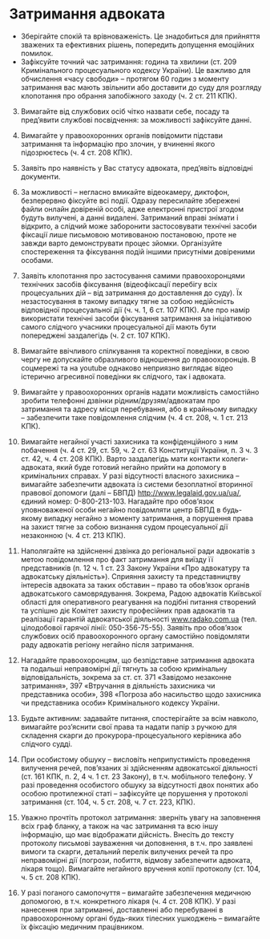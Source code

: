<!-- TITLE: Алгоритми дій -->
<!-- SUBTITLE: Інформація по негайним діям в різних ситуаціях -->

# Затримання адвоката
- Зберігайте спокій та врівноваженість. Це знадобиться для прийняття зважених та ефективних рішень, попередить допущення емоційних помилок.
- Зафіксуйте точний час затримання: година та хвилини (ст. 209 Кримінального процесуального кодексу України). Це важливо для обчислення «часу свободи» – протягом 60 годин з моменту затримання вас мають звільнити або доставити до суду для розгляду клопотання про обрання запобіжного заходу (ч. 2 ст. 211 КПК).
3) Вимагайте від службових осіб чітко назвати себе, посаду та пред’явити службові посвідчення: за можливості зафіксуйте данні.
4)  Вимагайте у правоохоронних органів повідомити підстави затримання та інформацію про злочин, у вчиненні якого підозрюєтесь (ч. 4 ст. 208 КПК).

5) Заявіть про наявність у Вас статусу адвоката, пред’явіть відповідні документи.

6) За можливості – негласно вмикайте відеокамеру, диктофон, безперервно фіксуйте всі події. Одразу пересилайте збережені файли онлайн довіреній особі, адже електронні пристрої згодом будуть вилучені, а данні видалені. Затриманий вправі знімати і відкрито, а слідчий може заборонити застосовувати технічні засоби фіксації лише письмовою мотивованою постановою, проте не завжди варто демонструвати процес зйомки. Організуйте спостереження та фіксування подій іншими присутніми довіреними особами.

7) Заявіть клопотання про застосування самими правоохоронцями технічних засобів фіксування (відеофіксації перебігу всіх процесуальних дій – від затримання до доставлення до суду). Їх незастосування в такому випадку тягне за собою недійсність відповідної процесуальної дії (ч. ч. 1, 6 ст. 107 КПК). Але про намір використати технічні засоби фіксування затримання за ініціативою самого слідчого учасники процесуальної дії мають бути попереджені заздалегідь (ч. 2 ст. 107 КПК).

8) Вимагайте ввічливого спілкування та коректної поведінки, в свою чергу не допускайте образливого відношення до правоохоронців. В соцмережі та на youtube однаково неприязно виглядає відео  істерично агресивної поведінки як слідчого, так і адвоката.

9) Вимагайте у правоохоронних органів надати можливість самостійно зробити телефонні дзвінки рідним/друзям/адвокатам про затримання та адресу місця перебування, або в крайньому випадку – забезпечити таке повідомлення слідчим (ч. 4 ст. 208, ч. 1 ст. 213 КПК).

10) Вимагайте негайної участі захисника та конфіденційного з ним побачення (ч. 4 ст. 29, ст. 59, ч. 2 ст. 63 Конституції України, п. 3 ч. 3 ст. 42, ч. 4 ст. 208 КПК). Варто заздалегідь мати контакти колеги-адвоката, який буде готовий негайно прийти на допомогу в кримінальних справах. У разі відсутності власного захисника – вимагайте забезпечити адвоката із системи безоплатної вторинної правової допомоги (далі – БВПД) http://www.legalaid.gov.ua/ua/, єдиний номер: 0-800-213-103. Нагадайте про обов’язок уповноваженої особи негайно повідомляти центр БВПД в будь-якому випадку негайно з моменту затримання, а порушення права на захист тягне за собою визнання судом процесуальної дії незаконною (ч. 4 ст. 213 КПК).

11) Наполягайте на здійсненні дзвінка до регіональної ради адвокатів з метою повідомлення про факт затримання для виїзду її представників (п. 12 ч. 1 ст. 23 Закону України «Про адвокатуру та адвокатську діяльність»). Сприяння захисту та представництву інтересів адвоката за таких обставин – право та обов’язок органів адвокатського самоврядування. Зокрема, Радою адвокатів Київської області для оперативного реагування на подібні питання створений та успішно діє Комітет захисту професійних прав адвокатів та реалізації гарантій адвокатської діяльності www.radako.com.ua (тел. цілодобової гарячої лінії: 050-356-75-55). Заявіть про обов’язок службових осіб правоохоронного органу самостійно повідомляти раду адвокатів регіону негайно після затримання.

12) Нагадайте правоохоронцям, що безпідставне затримання адвоката та подальші неправомірні дії тягнуть за собою кримінальну відповідальність, зокрема за ст. ст. 371 «Завідомо незаконне затримання», 397 «Втручання в діяльність захисника чи представника особи», 398 «Погроза або насильство щодо захисника чи представника особи» Кримінального кодексу України.

13) Будьте активним: задавайте питання, спостерігайте за всім навколо, вимагайте роз’яснити свої права та надати папір з ручкою для складення скарги до прокурора-процесуального керівника або слідчого судді.

14) При особистому обшуку – висловіть неприпустимість проведення вилучення речей, пов’язаних зі здійсненням адвокатської діяльності (ст. 161 КПК, п. 2, 4 ч. 1  ст. 23 Закону), в т.ч.  мобільного телефону. У разі проведення особистого обшуку за відсутності двох понятих або особою протилежної статі – зафіксуйте це порушення у протоколі затримання (ст. 104, ч. 5 ст. 208, ч. 7 ст. 223, КПК).

15) Уважно прочтіть протокол затримання: зверніть увагу на заповнення всіх граф бланку, а також на час затримання та всю іншу інформацію, що має відображати дійсність. Внесіть до тексту протоколу письмові зауваження чи доповнення, в т.ч. про заявлені вимоги та скарги, детальний перелік вилучених речей та про неправомірні дії (погрози, побиття, відмову забезпечити адвоката, лікаря тощо). Вимагайте негайного вручення копії протоколу (ст. 104, ч. 5 ст. 208 КПК).

16) У разі поганого самопочуття – вимагайте забезпечення медичною допомогою, в т.ч. конкретного лікаря (ч. 4 ст. 208 КПК). У разі нанесення при затриманні, доставленні або перебуванні в правоохоронному органі будь-яких тілесних ушкоджень – вимагайте їх фіксацію медичним працівником.

 
